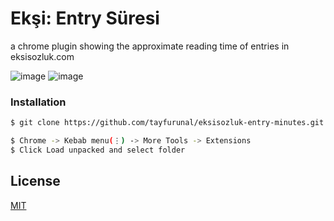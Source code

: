 # Ekşi: Entry Süresi

a chrome plugin showing the approximate reading time of entries in eksisozluk.com

![image](https://i.ibb.co/rGDRh3h/rsz-1screen-shot-2019-09-21-at-151629.png)
![image](https://i.ibb.co/2SQ66qC/rsz-screen-shot-2019-09-21-at-160554.png)

### Installation

```sh
$ git clone https://github.com/tayfurunal/eksisozluk-entry-minutes.git eksisozluk-entry-minutes

$ Chrome -> Kebab menu(⋮) -> More Tools -> Extensions
$ Click Load unpacked and select folder
```

## License

[MIT](https://github.com/tayfurunal/eksisozluk-entry-minutes/blob/master/LICENSE)
